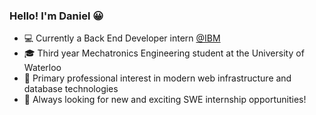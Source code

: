 ### Hello! I'm Daniel 😀

- 💻 Currently a Back End Developer intern [@IBM](https://www.ibm.com/ca-en) 
- 🎓 Third year Mechatronics Engineering student at the University of Waterloo
- 🧐 Primary professional interest in modern web infrastructure and database technologies
- 🎉 Always looking for new and exciting SWE internship opportunities!
